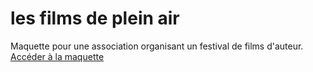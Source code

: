 # les films de plein air
 Maquette pour une association organisant un festival de films d'auteur.
 <br><a href="https://palomaalma.github.io/Les-Films-de-Plein-Air/home.html">Accéder à la maquette</a>
